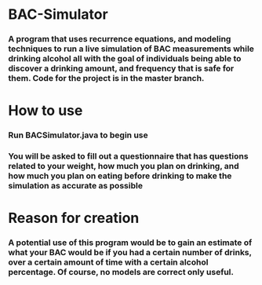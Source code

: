 # BAC-Simulator
### A program that uses recurrence equations, and modeling techniques to run a live simulation of BAC measurements while drinking alcohol all with the goal of individuals being able to discover a drinking amount, and frequency that is safe for them. Code for the project is in the master branch.

# How to use
### Run BACSimulator.java to begin use
### You will be asked to fill out a questionnaire that has questions related to your weight, how much you plan on drinking, and how much you plan on eating before drinking to make the simulation as accurate as possible

# Reason for creation
### A potential use of this program would be to gain an estimate of what your BAC would be if you had a certain number of drinks, over a certain amount of time with a certain alcohol percentage. Of course, no models are correct only useful.
